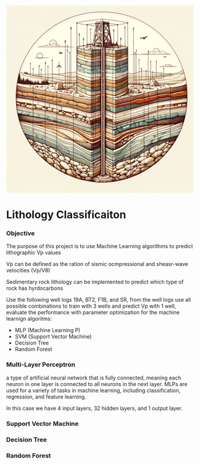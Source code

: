 ![Well Representation](Oil.png "Title")

# Lithology Classificaiton 

### Objective
The purpose of this project is to use Machine Learning algorithms to predict lithographic Vp values

Vp can be defined as the ration of sismic ocmpressional and sheasr-wave velocities (Vp/V8)

Sedimentary rock lithology can be implemented to predict which type of rock has hyrdocarbons

Use the following well logs 19A, BT2, F1B, and SR, from the well logs use all possible combinations to train with 3 wells and predict Vp with 1 well, evaluate the performance with parameter optimization for the machine learnign algoritms:

* MLP (Machine Learning P)
* SVM (Support Vector Machine)
* Decision Tree
* Random Forest

### Multi-Layer Perceptron 
a type of artificial neural network that is fully connected, meaning each neuron in one layer is connected to all neurons in the next layer. MLPs are used for a variety of tasks in machine learning, 
including classification, regression, and feature learning.

In this case we have 4 input layers, 32 hidden layers, and 1 output layer. 

### Support Vector Machine 


### Decision Tree 


### Random Forest 
